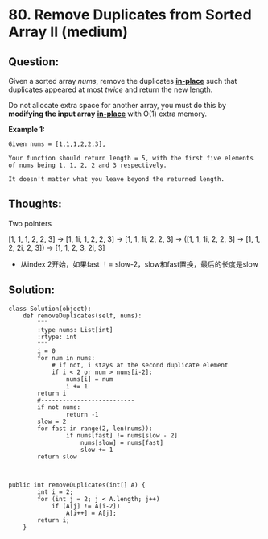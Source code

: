 # 80. Remove Duplicates from Sorted Array II \(medium\)

## Question:

Given a sorted array _nums_, remove the duplicates [**in-place**](https://en.wikipedia.org/wiki/In-place_algorithm) such that duplicates appeared at most _twice_ and return the new length.

Do not allocate extra space for another array, you must do this by **modifying the input array** [**in-place**](https://en.wikipedia.org/wiki/In-place_algorithm) with O\(1\) extra memory.

**Example 1:**

```text
Given nums = [1,1,1,2,2,3],

Your function should return length = 5, with the first five elements of nums being 1, 1, 2, 2 and 3 respectively.

It doesn't matter what you leave beyond the returned length.
```

## Thoughts:

Two pointers

\[1, 1, 1, 2, 2, 3\] -&gt; \[1, 1i, 1, 2, 2, 3\] -&gt; \[1, 1, 1i, 2, 2, 3\] -&gt; \(\[1, 1, 1i, 2, 2, 3\] -&gt; \[1, 1, 2, 2i, 2, 3\]\) -&gt; \[1, 1, 2, 3, 2i, 3\]

* 从index 2开始，如果fast ！= slow-2，slow和fast置换，最后的长度是slow  



## Solution:

```text
class Solution(object):
    def removeDuplicates(self, nums):
        """
        :type nums: List[int]
        :rtype: int
        """
        i = 0
        for num in nums:
            # if not, i stays at the second duplicate element
            if i < 2 or num > nums[i-2]:
                nums[i] = num
                i += 1
        return i
        #--------------------------
        if not nums:
        		return -1
        slow = 2
      	for fast in range(2, len(nums)):
        		if nums[fast] != nums[slow - 2]
          			nums[slow] = nums[fast]
        	  		slow += 1
        return slow    
        
        
```

```text
public int removeDuplicates(int[] A) {
        int i = 2;
        for (int j = 2; j < A.length; j++)
            if (A[j] != A[i-2])
                A[i++] = A[j];
        return i;
    }
```

